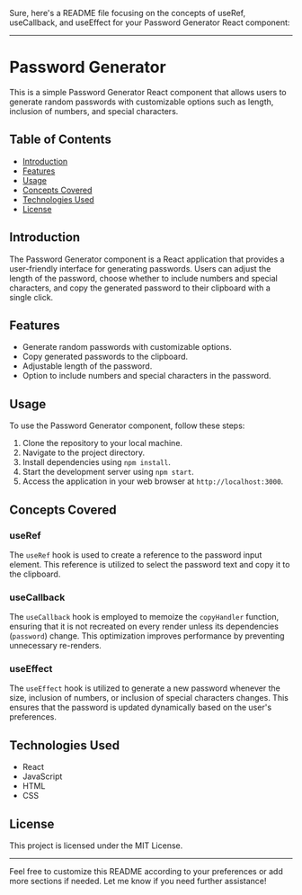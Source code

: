 <div class="markdown prose w-full break-words dark:prose-invert light"><p>Sure, here's a README file focusing on the concepts of useRef, useCallback, and useEffect for your Password Generator React component:</p><hr><h1>Password Generator</h1><p>This is a simple Password Generator React component that allows users to generate random passwords with customizable options such as length, inclusion of numbers, and special characters.</p><h2>Table of Contents</h2><ul><li><a target="_new" href="#introduction">Introduction</a></li><li><a target="_new" href="#features">Features</a></li><li><a target="_new" href="#usage">Usage</a></li><li><a target="_new" href="#concepts-covered">Concepts Covered</a></li><li><a target="_new" href="#technologies-used">Technologies Used</a></li><li><a target="_new" href="#license">License</a></li></ul><h2>Introduction</h2><p>The Password Generator component is a React application that provides a user-friendly interface for generating passwords. Users can adjust the length of the password, choose whether to include numbers and special characters, and copy the generated password to their clipboard with a single click.</p><h2>Features</h2><ul><li>Generate random passwords with customizable options.</li><li>Copy generated passwords to the clipboard.</li><li>Adjustable length of the password.</li><li>Option to include numbers and special characters in the password.</li></ul><h2>Usage</h2><p>To use the Password Generator component, follow these steps:</p><ol><li>Clone the repository to your local machine.</li><li>Navigate to the project directory.</li><li>Install dependencies using <code>npm install</code>.</li><li>Start the development server using <code>npm start</code>.</li><li>Access the application in your web browser at <code>http://localhost:3000</code>.</li></ol><h2>Concepts Covered</h2><h3>useRef</h3><p>The <code>useRef</code> hook is used to create a reference to the password input element. This reference is utilized to select the password text and copy it to the clipboard.</p><h3>useCallback</h3><p>The <code>useCallback</code> hook is employed to memoize the <code>copyHandler</code> function, ensuring that it is not recreated on every render unless its dependencies (<code>password</code>) change. This optimization improves performance by preventing unnecessary re-renders.</p><h3>useEffect</h3><p>The <code>useEffect</code> hook is utilized to generate a new password whenever the size, inclusion of numbers, or inclusion of special characters changes. This ensures that the password is updated dynamically based on the user's preferences.</p><h2>Technologies Used</h2><ul><li>React</li><li>JavaScript</li><li>HTML</li><li>CSS</li></ul><h2>License</h2><p>This project is licensed under the <a target="_new">MIT License</a>.</p><hr><p>Feel free to customize this README according to your preferences or add more sections if needed. Let me know if you need further assistance!</p></div>
